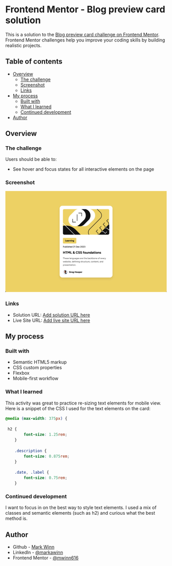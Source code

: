 # Frontend Mentor - Blog preview card solution

This is a solution to the [Blog preview card challenge on Frontend Mentor](https://www.frontendmentor.io/challenges/blog-preview-card-ckPaj01IcS). Frontend Mentor challenges help you improve your coding skills by building realistic projects. 

## Table of contents

- [Overview](#overview)
  - [The challenge](#the-challenge)
  - [Screenshot](#screenshot)
  - [Links](#links)
- [My process](#my-process)
  - [Built with](#built-with)
  - [What I learned](#what-i-learned)
  - [Continued development](#continued-development)
- [Author](#author)

## Overview

### The challenge

Users should be able to:

- See hover and focus states for all interactive elements on the page

### Screenshot

![](./assets/images/blog-card.jpg)

### Links

- Solution URL: [Add solution URL here](https://your-solution-url.com)
- Live Site URL: [Add live site URL here](https://mwinn616.github.io/blog-preview-card-main/)

## My process

### Built with

- Semantic HTML5 markup
- CSS custom properties
- Flexbox
- Mobile-first workflow

### What I learned

This activity was great to practice re-sizing text elements for mobile view. Here is a snippet of the CSS I used for the text elements on the card:


```css
@media (max-width: 375px) {
    
 h2 {
        font-size: 1.25rem;
    }

    .description {
        font-size: 0.875rem;
    }

    .date, .label {
        font-size: 0.75rem;
    }
```

### Continued development

I want to focus in on the best way to style text elements. I used a mix of classes and semantic elements (such as h2) and curious what the best method is.

## Author

- Github - [Mark Winn](https://github.com/mwinn616)
- LinkedIn - [@markawinn](https://www.linkedin.com/in/markawinn/)
- Frontend Mentor - [@mwinn616](https://www.frontendmentor.io/profile/mwinn616)
